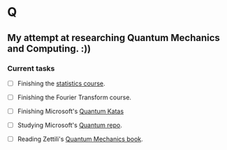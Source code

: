 # Q
## My attempt at researching Quantum Mechanics and Computing. :))

### Current tasks
- [ ] Finishing the [statistics course](https://projects.iq.harvard.edu/stat110/home).
- [ ] Finishing the Fourier Transform course.
- [ ] Finishing Microsoft's [Quantum Katas](https://github.com/microsoft/QuantumKatas)
- [ ] Studying Microsoft's [Quantum repo](https://github.com/microsoft/Quantum).
- [ ] Reading Zettili's [Quantum Mechanics book](https://www.goodreads.com/book/show/390201.Quantum_Mechanics).

